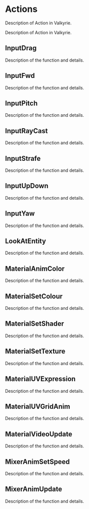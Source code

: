 # Actions
Description of Action in Valkyrie.

Description of Action in Valkyrie. 

## InputDrag
Description of the function and details. 

## InputFwd
Description of the function and details. 

## InputPitch
Description of the function and details. 

## InputRayCast
Description of the function and details. 

## InputStrafe
Description of the function and details. 

## InputUpDown
Description of the function and details. 

## InputYaw
Description of the function and details. 

## LookAtEntity
Description of the function and details. 

## MaterialAnimColor
Description of the function and details. 

## MaterialSetColour
Description of the function and details. 

## MaterialSetShader
Description of the function and details. 

## MaterialSetTexture
Description of the function and details. 

## MaterialUVExpression
Description of the function and details. 

## MaterialUVGridAnim
Description of the function and details. 

## MaterialVideoUpdate
Description of the function and details. 

## MixerAnimSetSpeed
Description of the function and details. 

## MixerAnimUpdate
Description of the function and details. 